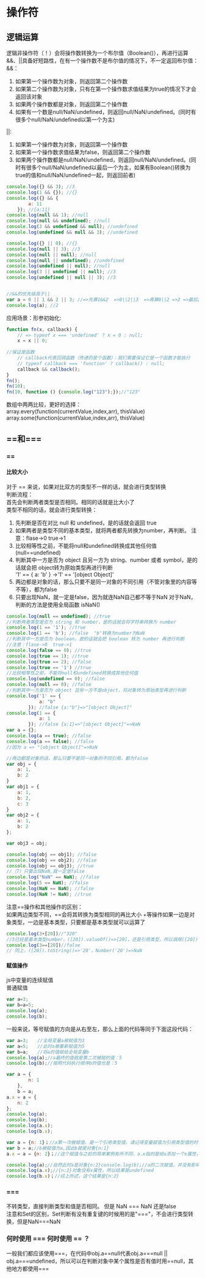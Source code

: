 # 操作符
## 逻辑运算
逻辑非操作符（！）会将操作数转换为一个布尔值（Boolean()），再进行运算  
&&、||具备好短路性，在有一个操作数不是布尔值的情况下，不一定返回布尔值：  
&&：  
1. 如果第一个操作数为对象，则返回第二个操作数
2. 如果第二个操作数为对象，只有在第一个操作数求值结果为true的情况下才会返回该对象
3. 如果两个操作数都是对象，则返回第二个操作数
4. 如果有一个数是null/NaN/undefined，则返回null/NaN/undefined。(同时有很多个null/NaN/undefined以第一个为主)   

||:  
1. 如果第一个操作数为对象，则返回第一个操作数
2. 如果第一个操作数求值结果为false，则返回第二个操作数
3. 如果两个操作数都是null/NaN/undefined，则返回null/NaN/undefined。(同时有很多个null/NaN/undefined以最后一个为主，如果有Boolean()转换为true的值和null/NaN/undefined一起，则返回前者)
```javascript
console.log({} && 3); //3
console.log(1 && {}); //{}
console.log({} && {
        a: 11
    }); //{a:11}
console.log(null && 1); //null
console.log(null && undefined); //null
console.log(3 && undefined && null); //undefined
console.log(undefined && null && 3); //undefined

console.log({} || 0); //{}
console.log(null || 3); //3
console.log(null || null); //null
console.log(null || undefined); //undefined
console.log(undefined || null); //null
console.log(3 || undefined || null); //3
console.log(undefined || null || 3); //3


//&&的优先级高于||
var a = 0 || 1 && 2 || 3; //=>先算1&&2  =>0||2||3  =>再算0||2 =>2 =>最后2||3 =>2
console.log(a); //2
```
应用场景：形参初始化:
```javascript
function fn(x, callback) {
	// => typeof x === 'undefined' ? x = 0 : null;
    x = x || 0;
    
//保证是函数
	// callback代表回调函数（传递的是个函数）：我们需要保证它是一个函数才能执行
	// typeof callback === 'function' ? callback() : null;
	callback && callback();
}
fn();
fn(10);
fn(10, function () {console.log("123");});//"123" 
```
数组中两两比较，更好的选择：  
array.every(function(currentValue,index,arr), thisValue)  
array.some(function(currentValue,index,arr), thisValue)

## ==和===
### ==
#### 比较大小
对于 == 来说，如果对比双方的类型不一样的话，就会进行类型转换  
判断流程：  
首先会判断两者类型是否相同。相同的话就是比大小了  
类型不相同的话，就会进行类型转换：  
1. 先判断是否在对比 null 和 undefined，是的话就会返回 true
2. 如果两者是类型不同的基本类型，就将两者都先转换为number，再判断。 注意：flase->0  true->1
3. 比较相等性之前，不能将null和undefined转换成其他任何值(null==undefined)
4. 判断其中一方是否为 object 且另一方为 string、number 或者 symbol，是的话就会把 object转为原始类型再进行判断  
'1' == { a: 'b' } ->'1' == '[object Object]'  
5. 两边都是对象的话，那么只要不是同一对象的不同引用（不管对象里的内容等不等），都为false  
6. 只要出现NaN，就一定是false，因为就连NaN自己都不等于NaN 对于NaN，判断的方法是使用全局函数 isNaN()  
```javascript
console.log(null == undefined); //true
//判断两者类型是否为 string 和 number，是的话就会将字符串转换为 number
console.log(1 == '1'); //true
console.log(1 == 'b'); //false  "b"转换为number为NaN
//判断其中一方是否为 boolean，是的话就会把 boolean 转为 number 再进行判断
//注意：flase->0  true->1
console.log(false == 0); //true
console.log(true == 1); //true
console.log(true == 2); //false
console.log(true == '1') //true
//比较相等性之前，不能将null和undefined转换成其他任何值
console.log(undefined == 0); //false
console.log(null == 0); //false
//判断其中一方是否为 object 且另一方不是object，将对象转为原始类型再进行判断
console.log('1' == {
            a: "b"
        }); //false {a:"b"}=>"[object Object]"
console.log(1 == {
            a: 1
        }); //false {a:1}=>"[object Object]"=>NaN
var a = {};
console.log(a == true); //false
console.log(a == false); //false
//因为 a => "[object Object]"=>NaN

//两边都是对象的话，那么只要不是同一对象的不同引用，都为false
var obj = {
    a: 1,
    b: 2
}
var obj1 = {
    a: 1,
    b: 2,
    c: 3
}
var obj2 = {
    a: 1,
    b: 2
};

var obj3 = obj;

console.log(obj == obj1); //false
console.log(obj == obj2); //false
console.log(obj == obj3); //true
//（7）只要出现NaN,就一定是false
console.log("NaN" == NaN); //false
console.log(5 == NaN); //false 
console.log(NaN == NaN); //false
console.log(NaN != NaN); //true
```
注意==操作和其他操作的区别：  
如果两边类型不同，==会将其转换为类型相同的再比大小
+等操作如果一边是对象类型，一边是基本类型，只要都是基本类型就可以运算了
```javascript
console.log(3+[20])//"320"
//3已经是基本类型number，([20]).valueOf()=>[20]，还是引用类型，所以调用([20]).toString()=>'20'，变为3+'20'=>'320'
console.log(3==[20])//false
// 同上，([20]).toString()=>'20'，Number('20')=>NaN
```

#### 赋值操作
js中变量的连续赋值  
普通赋值
```javascript
var a=3;
var b=a=5;
console.log(a);
console.log(b);
```
一般来说，等号赋值的方向是从右至左，那么上面的代码等同于下面这段代码：
```javascript
var a=3;　　//全局变量a被赋值为3
var a=5;　　//此时a被重新赋值为5
var b=a;　　//将a的值赋给全局变量b
console.log(a);//a最终的值就是第二次被赋的值：5
console.log(b);//按照代码执行顺序b的值也是：5
```

```javascript
var a = {
        n: 1
    },
    b = a;
a.x = a = {
    n: 2
};
console.log(a);
console.log(b);
console.log(a.x);
console.log(b.x);
```
```javascript
var a = {n: 1}；//a第一次被赋值，是一个引用类型值，请记得变量赋值为引用类型值的时候，通过变量改变这个对象的时候，对象本身也发生了变化
var b = a;//b被赋值为a,因此b就是对象{n:1}
a.x = a = {n: 2}；//这个赋值与之前的简单案例有所不同，a.x指的是给a添加一个x属性，在js的运算中“.”和"="运算符同时出现，会先执行"."运算//因此，赋值顺序被改变了，是先给a.x赋值，再给a赋值//就是先执行：a.x={n:2},注意这里a并未改变，是给a的x属性赋值为{n:2},a还是{n:1}//再回到我代码中的第一句话，这个赋值行为，改变了{n:1}这个对象，即给它增加了名为x的属性//再执行a={n:2}，这是变量a不再是对象{n:1},而被重新赋值为一个新的对象{n:2};

console.log(a);//自然此时a是对象{n:2}console.log(b);//a的二次赋值，并没有影响b，b还是对象{n:1},但是由于a在重新赋值之前，给{n:1}这个对象，增加了一个x属性，因此，这时的b已经有了x属性
console.log(a.x);//{n:2}对象没有x属性，所以结果是undefined
console.log(b.x)；//综上所述，这个结果是{n:2}
```

### ===   
不转类型，直接判断类型和值是否相同。 但是 NaN === NaN 还是false  
注意和Set的区别，Set判断有没有重复键的时候用的是"==="，不会进行类型转换，但是NaN===NaN

### 何时使用 ===  何时使用 == ？
一般我们都应该使用===，在代码中obj.a==null代表obj.a===null || obj.a===undefined，所以可以在判断对象中某个属性是否有值时用==null，其他地方都使用===
